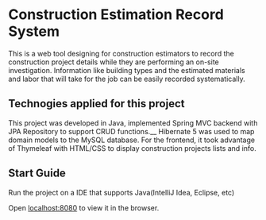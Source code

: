 # Construction Estimation Record System

This is a web tool designing for construction estimators to record the construction project details while they are performing an on-site 
investigation. Information like building types and the estimated materials and labor that will take for the job can be easily recorded 
systematically.

## Technogies applied for this project

This project was developed in Java, implemented Spring MVC backend with JPA Repository to support CRUD functions.__
Hibernate 5 was used to map domain models to the MySQL database. 
For the frontend, it took advantage of Thymeleaf with HTML/CSS to display construction projects lists and info.

## Start Guide

Run the project on a IDE that supports Java(IntelliJ Idea, Eclipse, etc)

Open [localhost:8080](localhost:8080) to view it in the browser.
